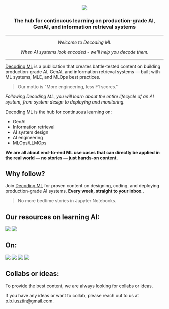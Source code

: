 <p align="center"><img src="https://github.com/DecodingML/.github/blob/main/media/banner.jpg?raw=true"></p>

<div align="center">
  <h3>The hub for continuous learning on production-grade AI, GenAI, and information retrieval systems</h3>
</div>

----

<p align="center"><i>Welcome to Decoding ML</i></p>

<p align="center"><i>When AI systems look encoded - we'll help you decode them.</i></p>

----

[Decoding ML](https://decodingml.substack.com/) is a publication that creates battle-tested content on building production-grade AI, GenAI, and information retrieval systems — built with ML systems, MLE, and MLOps best practices.

> Our motto is "More engineering, less F1 scores."

*Following Decoding ML, you will learn about the entire lifecycle of an AI system, from system design to deploying and monitoring.*

Decoding ML is the hub for continuous learning on:

- GenAI
- Information retrieval
- AI system design
- AI engineering
- MLOps/LLMOps

**We are all about end-to-end ML use cases that can directly be applied in the real world — no stories — just hands-on content.**

## Why follow?

Join [Decoding ML](https://decodingml.substack.com/) for proven content on designing, coding, and deploying production-grade AI systems. **Every week, straight to your inbox.**.

> No more bedtime stories in Jupyter Notebooks.

## Our resources on learning AI:

[![](https://img.shields.io/static/v1?label&logo=substack&message=Courses&style=for-the-badge&color=black)](https://decodingml.substack.com/p/master-production-ai-with-our-end)
[![](https://img.shields.io/static/v1?label&logo=substack&message=Perks&style=for-the-badge&color=black)](https://decodingml.substack.com/p/perks-exclusive-discounts-on-our)

## On:

[![](https://img.shields.io/static/v1?label&logo=substack&message=Newsletter&style=for-the-badge&color=black)](https://decodingml.substack.com/)
[![](https://img.shields.io/static/v1?label&logo=substack&message=Blog&style=for-the-badge&color=black)](https://decodingml.substack.com/)
[![](https://img.shields.io/static/v1?label&logo=linkedin&message=linkedin&style=for-the-badge&color=black)](https://www.linkedin.com/in/pauliusztin/)
[![](https://img.shields.io/static/v1?label&logo=x&message=Twitter&style=for-the-badge&color=black)](https://x.com/iusztinpaul)

## Collabs or ideas:

To provide the best content, we are always looking for collabs or ideas.

If you have any ideas or want to collab, please reach out to us at [p.b.iusztin@gmail.com](mailto:p.b.iusztin@gmail.com).
